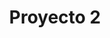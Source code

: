 ---
slug: Proyecto2
title: Proyecto 2
company: CUMTUAL
img: galeria2.webp
description: Segundo Proyecto
---